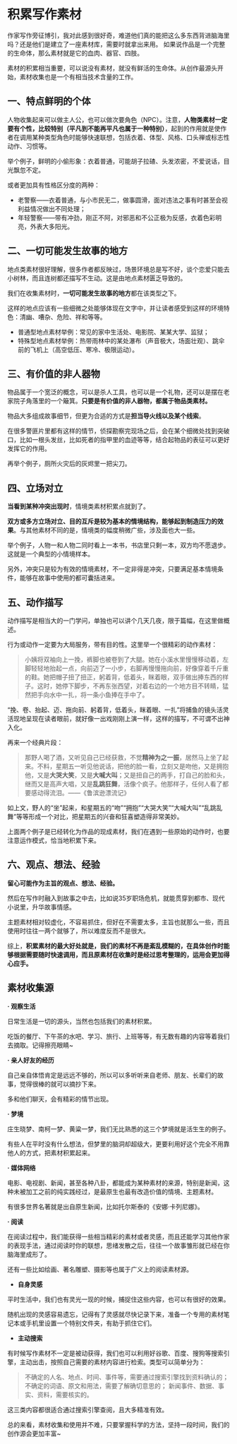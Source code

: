 # 积累写作素材

作家写作旁征博引，我对此感到很好奇，难道他们真的能把这么多东西背进脑海里吗？还是他们是建立了一座素材库，需要时就拿出来用。
如果说作品是一个完整的生命体，那么素材就是它的血肉、器官、四肢。

素材的积累相当重要，可以说没有素材，就没有鲜活的生命体。从创作最源头开始，素材收集也是一个有相当技术含量的工作。

## 一、特点鲜明的个体

人物收集起来可以做主人公，也可以做次要角色（NPC）。注意，**人物类素材一定要有个性，比较特别（平凡到不能再平凡也属于一种特别）**，起到的作用就是使作者在调用某种类型角色时能够快速联想，包括衣着、体型、风格、口头禅或标志性动作、习惯等。

举个例子，鲜明的小偷形象：衣着普通，可能胡子拉碴、头发浓密，不爱说话，目光飘忽不定。

或者更加具有性格区分度的两种：

- 老警察——衣着普通，与小市民无二，做事圆滑，面对违法之事有时甚至会视利益情况做出不同处理；
- 年轻警察——带有冲劲，刚正不阿，对邪恶和不公正极为反感，衣着色彩明亮，外表大多阳光。

## 二、一切可能发生故事的地方

地点类素材很好理解，很多作者都反映过，场景环境总是写不好，谈个恋爱只能去小树林，而且连树都还描写不生动。这是由地点素材匮乏导致的。

我们在收集素材时，**一切可能发生故事的地方**都在该类型之下。

这样的地点应该有一些细微之处能够体现在文字中，并让读者感受到这样的环境特色：清幽、嘈杂、危险、祥和等等。

- 普通型地点素材举例：常见的家中生活处、电影院、某某大学、监狱；
- 特殊型地点素材举例：热带雨林中的某处瀑布（声音极大，场面壮观）、跳伞前的飞机上（高空低压、寒冷、极限运动）。

## 三、有价值的非人器物

物品属于一个宽泛的概念，可以是杀人工具，也可以是一个礼物，还可以是摆在老家院子角落里的一个簸箕。**只要是有价值的非人器物，都属于物品类素材。**

物品大多组成故事细节，但更为合适的方式是**担当导火线以及某个线索**。

在很多警匪片里都有这样的情节，侦探勘察完现场之后，会在某个细微处找到突破口，比如一根头发丝，比如死者的指甲里的血迹等等，结合起物品的表征可以更好发挥它的作用。

再举个例子，厕所火灾后的灰烬里一把尖刀。

## 四、**立场对立**

**当看到某种冲突出现时**，情境类素材积累点就到了。

**双方或多方立场对立、目的互斥是较为基本的情境结构，能够起到制造压力的效果**。与其他素材不同的是，情境类的幅度稍微广些，涉及面也大一些。

举个例子，人物一和人物二同时看上一本书，书店里只剩一本，双方均不愿退步。这就是一个典型的小情境样本。

另外，冲突只是较为有效的情境素材，不一定非得是冲突，只要满足基本情境条件，能够在故事中使用的都可囊括进来。

## **五、动作描写**

动作描写是相当大的一门学问，单独也可以讲个几天几夜，限于篇幅，在这里做概述。

行为或动作一定要为大局服务，带有目的性。这里举一个很精彩的动作素材：

> 小姨将双袖向上一挽，裤脚也被卷到了大腿。她在小溪水里慢慢移动着，左脚轻轻地抬起一点，向前迈了一小步，右脚再慢慢拖向前，好像穿着千斤重的鞋。她把帽子扭了扭正，躬着背，低着头，眯着眼，双手做出捧东西的样子。这时，她停下脚步，不再东张西望，对着右边的一个地方目不转睛，猛然把手向水中一扎，将一条小鱼捧在手中了。

“挽、卷、抬起、迈、拖向前、躬着背，低着头，眯着眼、一扎”将捕鱼的镜头活灵活现地呈现在读者眼前，就好像一出戏刚刚上演一样，这样的描写，不可谓不出神入化。

再来一个经典片段：

> 那野人喝了酒，又听见自己已经获救，不觉**精神为之一振**，居然马上坐了起来。不料，星期五一听见他说话，把他的脸一看，立刻又是吻他，又是拥抱他，又是**大哭大笑**，又是**大喊大叫**；又是扭自己的两手，打自己的脸和头，继而又是高声大唱，又是**乱跳狂舞**，活像个疯子。他那样子，任何人看了都要感动得流泪。——《鲁滨逊漂流记》

如上文，野人的“坐”起来，和星期五的“吻”“拥抱”“大哭大笑”“大喊大叫”“乱跳乱舞”等等形成一个对比，把星期五的兴奋和狂喜塑造得非常美妙。

上面两个例子是已经转化为作品的现成素材，我们在遇到一些原始的动作时，也要注意运作模式，恰当地积累下来。

## **六、观点、想法、经验**

**留心可能作为主旨的观点、想法、经验。**

然后在写作时融入到故事之中去，比如说35岁职场危机，就能贯穿到都市、现代小说里，升华故事情感。

主题素材相对较虚化，不容易抓住，但好在不需要太多，主旨也就那么一些，而且使用时往往一两个就够了，所以难度反而不是很大。

综上，**积累素材的最大好处就是，我们的素材不再是紊乱模糊的，在具体创作时能够根据需要随时快速调用，而且原素材在收集时是经过思考整理的，运用会更加得心应手。**

## 素材收集源

**· 观察生活**

日常生活是一切的源头，当然也包括我们的素材积累。

吃饭的餐厅、下午茶的水吧、学习、旅行、上班等等，有无数有趣的内容等着我们去摘取。记得擦亮眼睛~

**· 亲人好友的经历**

自己亲自体悟肯定是远远不够的，所以可以多听听来自老师、朋友、长辈们的故事，觉得很棒的就可以摘抄下来。

多和他们聊天，会有精彩的情节出现。

**· 梦境**

庄生晓梦、南柯一梦、黄粱一梦，我们无比熟悉的这三个梦境就是活生生的例子。

有些人在平时没有什么想法，但梦里的脑洞却超级大，更要利用好这个完全不用靠他人的方式，把素材积累起来。

**· 媒体网络**

电影、电视剧、新闻，甚至各种八卦，都能成为某种素材的来源，特别是新闻，这种未被加工之前的纯实践经过，是最原生也最有改造价值的情境、主题素材。

有很多世界名著就是出自原生新闻，比如托尔斯泰的《安娜·卡列尼娜》。

**· 阅读**

在阅读过程中，我们能获得一些相当精彩的素材或者灵感，而且还能学习其他作家的表现手法，通过阅读时你的联想，思绪发散之后，往往一个故事雏形就已经在你脑海里成形了。

还有一些比如绘画、著名雕塑、摄影等也属于广义上的阅读素材源。

- **自身灵感**

平时生活中，我们也有灵光一现的时候，捕捉住这些内容，也可以有很好的效果。

随机出现的灵感容易遗忘，记得有了灵感就尽快记录下来，准备一个专用的素材笔记本或手机里设置一个特别文件夹，有助于抓住它们。

- **主动搜索**

有时候写作素材不一定是被动获得，我们也可以利用好谷歌、百度、搜狗等搜索引擎，主动出击，按照自己需要的素材内容进行检索。类型可以简单分为：

> 不确定的人名、地点、时间、事件等，需要通过搜索引擎找到资料确认的；
> 不确定的词语、原文和用法，需要了解确切意思的；
> 新闻事件、数据、事实、资料，需要核实的。

这三类内容都很适合通过搜索引擎查阅，且大多精准有效。

总的来看，素材收集和使用并不难，只要掌握科学的方法，坚持一段时间，我们的创作源会更加丰富~
